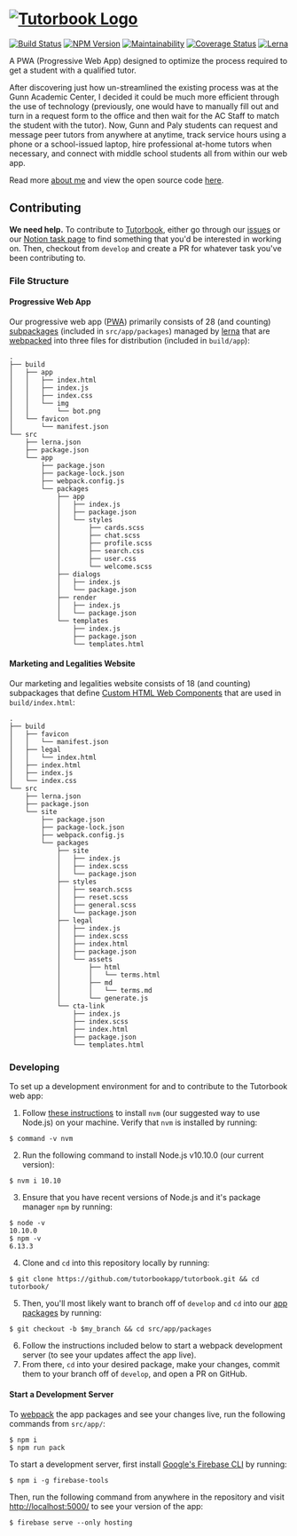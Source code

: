 # [![Tutorbook Logo](https://tutorbook.app/favicon/text-logo.png)](https://tutorbook.app)

[![Build Status](https://travis-ci.org/tutorbookapp/tutorbook.svg?branch=master)](https://travis-ci.org/tutorbookapp/tutorbook)
[![NPM Version](https://badge.fury.io/js/%40tutorbook%2Fapp.svg)](https://badge.fury.io/js/%40tutorbook%2Fapp)
[![Maintainability](https://api.codeclimate.com/v1/badges/dd8c901f0077521d8f21/maintainability)](https://codeclimate.com/github/nicholaschiang/tutorbook/maintainability)
[![Coverage Status](https://coveralls.io/repos/github/nicholaschiang/tutorbook/badge.svg?branch=master)](https://coveralls.io/github/nicholaschiang/tutorbook?branch=master)
[![Lerna](https://img.shields.io/badge/maintained%20with-lerna-cc00ff.svg)](https://lerna.js.org/)

A PWA (Progressive Web App) designed to optimize the process required to get a
student with a qualified tutor.

After discovering just how un-streamlined the existing process was at the Gunn
Academic Center, I decided it could be much more efficient through the use of
technology (previously, one would have to manually fill out and turn in a
request form to the office and then wait for the AC Staff to match the student
with the tutor). Now, Gunn and Paly students can request and message peer tutors
from anywhere at anytime, track service hours using a phone or a school-issued
laptop, hire professional at-home tutors when necessary, and connect with middle
school students all from within our web app.

Read more [about me](https://nicholaschiang.com) and view the open source code
[here](https://github.com/nicholaschiang/tutorbook).

## Contributing

**We need help.** To contribute to [Tutorbook](https://tutorbook.app), either go
through our [issues](https://github.com/nicholaschiang/tutorbook/issues) or our
[Notion task page](https://www.notion.so/tutorbook/145daee9eb41405595f34955b50df281?v=5e0ac0e835cf4bb1929a371e9339d1f6)
to find something that you'd be interested in working on. Then, checkout from
`develop` and create a PR for whatever task you've been contributing to.

### File Structure

#### Progressive Web App

Our progressive web app
([PWA](https://developers.google.com/web/progressive-web-apps/)) primarily
consists of 28 (and counting) [subpackages](https://npmjs.com/org/tutorbook)
(included in `src/app/packages`) managed by [lerna](https://lerna.js.org) that
are [webpacked](https://webpack.js.org) into three files for distribution
(included in `build/app`):

```
.
├── build
│   ├── app
│   │   ├── index.html
│   │   ├── index.js
│   │   ├── index.css
│   │   └── img
│   │       └── bot.png
│   └── favicon
│       └── manifest.json
└── src
    ├── lerna.json
    ├── package.json
    └── app
        ├── package.json
        ├── package-lock.json
        ├── webpack.config.js
        └── packages
            ├── app
            │   ├── index.js
            │   ├── package.json
            │   └── styles
            │       ├── cards.scss
            │       ├── chat.scss
            │       ├── profile.scss
            │       ├── search.css
            │       ├── user.css
            │       └── welcome.scss
            ├── dialogs
            │   ├── index.js
            │   └── package.json
            ├── render
            │   ├── index.js
            │   └── package.json
            └── templates
                ├── index.js
                ├── package.json
                └── templates.html
```

#### Marketing and Legalities Website

Our marketing and legalities website consists of 18 (and counting) subpackages
that define [Custom HTML Web Components](https://developer.mozilla.org/en-US/docs/Web/Web_Components/Using_custom_elements) that are used in `build/index.html`:

```
.
├── build
│   ├── favicon
│   │   └── manifest.json
│   ├── legal
│   │   └── index.html
│   ├── index.html
│   ├── index.js
│   └── index.css
└── src
    ├── lerna.json
    ├── package.json
    └── site
        ├── package.json
        ├── package-lock.json
        ├── webpack.config.js
        └── packages
            ├── site
            │   ├── index.js
            │   ├── index.scss
            │   └── package.json
            ├── styles
            │   ├── search.scss
            │   ├── reset.scss
            │   ├── general.scss
            │   └── package.json
            ├── legal
            │   ├── index.js
            │   ├── index.scss
            │   ├── index.html
            │   ├── package.json
            │   └── assets
            │       ├── html
            │       │   └── terms.html
            │       ├── md
            │       │   └── terms.md
            │       └── generate.js
            └── cta-link
                ├── index.js
                ├── index.scss
                ├── index.html
                ├── package.json
                └── templates.html
```

### Developing

To set up a development environment for and to contribute to the Tutorbook web
app:

1. Follow [these instructions](https://github.com/nvm-sh/nvm#installing-and-updating)
   to install `nvm` (our suggested way to use Node.js) on your
   machine. Verify that `nvm` is installed by running:
```
$ command -v nvm
```
2. Run the following command to install Node.js v10.10.0 (our current version):
```
$ nvm i 10.10
```
3. Ensure that you have recent versions of Node.js and it's package manager
   `npm` by running:
```
$ node -v
10.10.0
$ npm -v
6.13.3
```
4. Clone and `cd` into this repository locally by running:
```
$ git clone https://github.com/tutorbookapp/tutorbook.git && cd tutorbook/
```
5. Then, you'll most likely want to branch off of `develop` and `cd` into our
   [app packages](https://npmjs.com/org/tutorbook) by running:
```
$ git checkout -b $my_branch && cd src/app/packages
```
6. Follow the instructions included below to start a webpack development server
   (to see your updates affect the app live).
7. From there, `cd` into your desired package, make your changes, commit them to
   your branch off of `develop`, and open a PR on GitHub.

#### Start a Development Server

To [webpack](https://webpack.js.org/) the app packages and see your changes
live, run the following commands from `src/app/`:

```
$ npm i
$ npm run pack
```

To start a development server, first install
[Google's Firebase CLI](https://firebase.google.com/docs/cli/) by running:

```
$ npm i -g firebase-tools
```

Then, run the following command from anywhere in the repository and visit
[http://localhost:5000/](http://localhost:5000/) to see your version of the app:

```
$ firebase serve --only hosting
```
